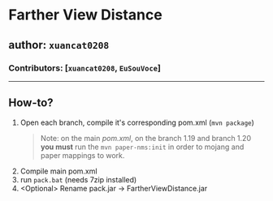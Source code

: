 # Farther View Distance

## author: `xuancat0208`

### Contributors: [``xuancat0208``, ``EuSouVoce``]

---

## How-to?

1. Open each branch, compile it's corresponding pom.xml (`mvn package`)
    > Note: on the main _pom.xml_, on the branch 1.19 and branch 1.20 **you must** run the `mvn paper-nms:init` in order to mojang and paper mappings to work.
2. Compile main pom.xml
3. run `pack.bat` (needs 7zip installed)
4. \<Optional> Rename pack.jar -> FartherViewDistance.jar

